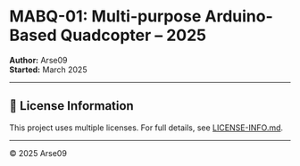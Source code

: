 # MABQ-01: Multi-purpose Arduino-Based Quadcopter – 2025

**Author:** Arse09  
**Started:** March 2025

---

## 📄 License Information

This project uses multiple licenses. For full details, see [LICENSE-INFO.md](./_LICENSE-INFO.md).

---

© 2025 Arse09
